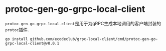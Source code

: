 # protoc-gen-go-grpc-local-client

`protoc-gen-go-grpc-local-client`是用于为gRPC生成本地调用的客户端封装的`protoc`插件.

```shell
go install github.com/ecodeclub/grpc-local-client/cmd/protoc-gen-go-grpc-local-client@v0.0.1
```
